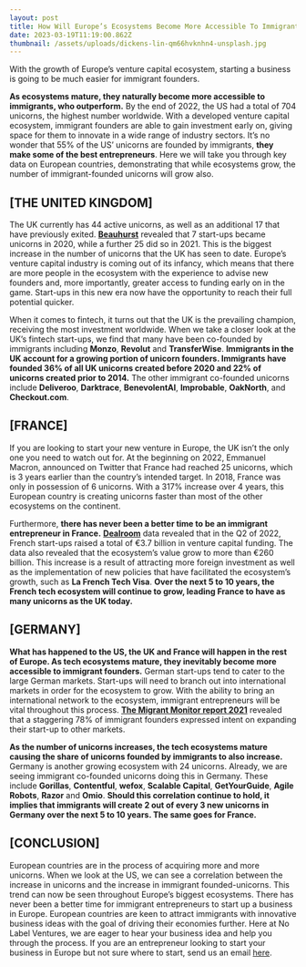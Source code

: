 ```yaml
---
layout: post
title: How Will Europe’s Ecosystems Become More Accessible To Immigrant Founders?
date: 2023-03-19T11:19:00.862Z
thumbnail: /assets/uploads/dickens-lin-qm66hvknhn4-unsplash.jpg
---
```

With the growth of Europe’s venture capital ecosystem, starting a business is going to be much easier for immigrant founders. 

<!-- more -->

**As ecosystems mature, they naturally become more accessible to immigrants, who outperform.** By the end of 2022, the US had a total of 704 unicorns, the highest number worldwide. With a developed venture capital ecosystem, immigrant founders are able to gain investment early on, giving space for them to innovate in a wide range of industry sectors. It’s no wonder that 55% of the US’ unicorns are founded by immigrants, **they make some of the best entrepreneurs**. Here we will take you through key data on European countries, demonstrating that while ecosystems grow, the number of immigrant-founded unicorns will grow also. 

## \[THE UNITED KINGDOM]

The UK currently has 44 active unicorns, as well as an additional 17 that have previously exited. **[Beauhurst](https://www.beauhurst.com/research/unicorn-companies/)** revealed that 7 start-ups became unicorns in 2020, while a further 25 did so in 2021. This is the biggest increase in the number of unicorns that the UK has seen to date. Europe’s venture capital industry is coming out of its infancy, which means that there are more people in the ecosystem with the experience to advise new founders and, more importantly, greater access to funding early on in the game. Start-ups in this new era now have the opportunity to reach their full potential quicker. 

When it comes to fintech, it turns out that the UK is the prevailing champion, receiving the most investment worldwide. When we take a closer look at the UK’s fintech start-ups, we find that many have been co-founded by immigrants including **Monzo**, **Revolut** and **TransferWise**. **Immigrants in the UK account for a growing portion of unicorn founders. Immigrants have founded 36% of all UK unicorns created before 2020 and 22% of unicorns created prior to 2014.** The other immigrant co-founded unicorns include **Deliveroo**, **Darktrace**, **BenevolentAI**, **Improbable**, **OakNorth**, and **Checkout.com**. 



## \[FRANCE]

If you are looking to start your new venture in Europe, the UK isn’t the only one you need to watch out for. At the beginning on 2022, Emmanuel Macron, announced on Twitter that France had reached 25 unicorns, which is 3 years earlier than the country’s intended target. In 2018, France was only in possession of 6 unicorns. With a 317% increase over 4 years, this European country is creating unicorns faster than most of the other ecosystems on the continent. 

Furthermore, **there has never been a better time to be an immigrant entrepreneur in France.** **[Dealroom](https://dealroom.co/blog/14th-of-july-the-french-tech-revolution)** data revealed that in the Q2 of 2022, French start-ups raised a total of €3.7 billion in venture capital funding. The data also revealed that the ecosystem’s value grow to more than €260 billion. This increase is a result of attracting more foreign investment as well as the implementation of new policies that have facilitated the ecosystem’s growth, such as **La French Tech Visa**. **Over the next 5 to 10 years, the French tech ecosystem will continue to grow, leading France to have as many unicorns as the UK today.** 



## \[GERMANY]

**What has happened to the US, the UK and France will happen in the rest of Europe. As tech ecosystems mature, they inevitably become more accessible to immigrant founders.** German start-ups tend to cater to the large German markets. Start-ups will need to branch out into international markets in order for the ecosystem to grow. With the ability to bring an international network to the ecosystem, immigrant entrepreneurs will be vital throughout this process. **[The Migrant Monitor report 2021](https://startupverband.de/fileadmin/startupverband/mediaarchiv/research/migrant_founders/mfm_2021_en.pdf)** revealed that a staggering 78% of immigrant founders expressed intent on expanding their start-up to other markets.

**As the number of unicorns increases, the tech ecosystems mature causing the share of unicorns founded by immigrants to also increase.** Germany is another growing ecosystem with 24 unicorns. Already, we are seeing immigrant co-founded unicorns doing this in Germany. These include **Gorillas**, **Contentful**, **wefox**, **Scalable Capital**, **GetYourGuide**, **Agile Robots**, **Razor** and **Omio**. **Should this correlation continue to hold, it implies that immigrants will create 2 out of every 3 new unicorns in Germany over the next 5 to 10 years. The same goes for France.**



## \[CONCLUSION]

European countries are in the process of acquiring more and more unicorns. When we look at the US, we can see a correlation between the increase in unicorns and the increase in immigrant founded-unicorns. This trend can now be seen throughout Europe’s biggest ecosystems. There has never been a better time for immigrant entrepreneurs to start up a business in Europe. European countries are keen to attract immigrants with innovative business ideas with the goal of driving their economies further. Here at No Label Ventures, we are eager to hear your business idea and help you through the process. If you are an entrepreneur looking to start your business in Europe but not sure where to start, send us an email [here](http://ramzi@nolabel.ventures/).